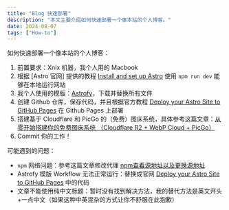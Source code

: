 ```yaml
---
title: "Blog 快速部署"
description: "本文主要介绍如何快速部署一个像本站的个人博客。"
date: 2024-08-07
tags: ["How-to"]
---
```



如何快速部署一个像本站的个人博客：
1. 前置要求：Xnix 机器，我个人用的 Macbook
2. 根据 [Astro 官网] 提供的教程 [Install and set up Astro](https://docs.astro.build/en/install-and-setup/) 使用 `npm run dev` 能够在本地运行网站
3. 我个人使用的模版：[Astrofy](https://github.com/manuelernestog/astrofy)，下载并替换所有文件
4. 创建 Github 仓库，保存代码，并且根据官方教程 [Deploy your Astro Site to GitHub Pages](https://docs.astro.build/en/guides/deploy/github/) 在 Github Pages 上部署
5. 搭建基于 Cloudflare 和 PicGo 的（免费）图床系统，具体参考这篇文章：[从零开始搭建你的免费图床系统 （Cloudflare R2 + WebP Cloud + PicGo）](https://sspai.com/post/90170)
6. Commit 你的工作！

可能遇到的问题：
- `npm` 网络问题：参考这篇文章修改代理 [npm查看源地址以及更换源地址](https://blog.csdn.net/weixin_37861326/article/details/107064092)
- Astrofy 模版 Workflow 无法正常运行：替换成官网  [Deploy your Astro Site to GitHub Pages](https://docs.astro.build/en/guides/deploy/github/) 中的代码
- 文章不能使用纯中文标题：暂时没有找到解决方法，我的替代方法是英文开头+一点中文（如果这种中英混杂的方式让你不舒服在此抱歉）
